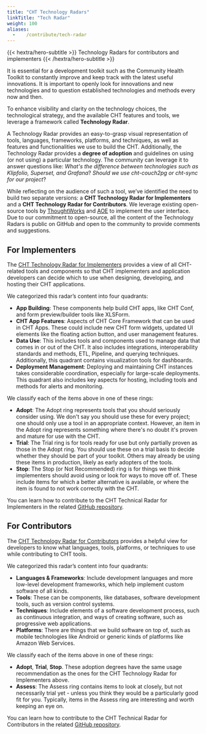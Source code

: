 ```yaml
---
title: "CHT Technology Radars"
linkTitle: "Tech Radar"
weight: 100
aliases:
  -    /contribute/tech-radar
---
```


{{< hextra/hero-subtitle >}}
  Technology Radars for contributors and implementers
{{< /hextra/hero-subtitle >}}

It is essential for a development toolkit such as the Community Health Toolkit to constantly improve and keep track with the latest useful innovations. It is important to openly look for innovations and new technologies and to question established technologies and methods every now and then.

To enhance visibility and clarity on the technology choices, the technological strategy, and the available CHT features and tools, we leverage a framework called **Technology Radar**.

A Technology Radar provides an easy-to-grasp visual representation of tools, languages, frameworks, platforms, and techniques, as well as features and functionalities we use to build the CHT. Additionally, the Technology Radar provides a **degree of adoption** and guidelines on using (or not using) a particular technology. The community can leverage it to answer questions like: *What's the difference between technologies such as Klipfolio, Superset, and Grafana*? *Should we use cht-couch2pg or cht-sync for our project*?

While reflecting on the audience of such a tool, we’ve identified the need to build two separate versions: a **CHT Technology Radar for Implementers** and a **CHT Technology Radar for Contributors**. We leverage existing open-source tools by [ThoughtWorks](https://github.com/thoughtworks/build-your-own-radar) and [AOE](https://github.com/AOEpeople/aoe_technology_radar) to implement the user interface. Due to our commitment to open-source, all the content of the Technology Radars is public on GitHub and open to the community to provide comments and suggestions.

## For Implementers
The [CHT Technology Radar for Implementers](https://docs.communityhealthtoolkit.org/cht-tech-radar-implementers/index.html) provides a view of all CHT-related tools and components so that CHT implementers and application developers can decide which to use when designing, developing, and hosting their CHT applications.

We categorized this radar’s content into four quadrants:

* **App Building**: These components help build CHT apps, like CHT Conf, and form preview/builder tools like XLSForm.
* **CHT App Features**: Aspects of CHT Core Framework that can be used in CHT Apps. These could include new CHT form widgets, updated UI elements like the floating action button, and user management features.
* **Data Use**: This includes tools and components used to manage data that comes in or out of the CHT. It also includes integrations, interoperability standards and methods, ETL, Pipeline, and querying techniques. Additionally, this quadrant contains visualization tools for dashboards.
* **Deployment Management**: Deploying and maintaining CHT instances takes considerable coordination, especially for large-scale deployments. This quadrant also includes key aspects for hosting, including tools and methods for alerts and monitoring.

We classify each of the items above in one of these rings:

* **Adopt**: The Adopt ring represents tools that you should seriously consider using. We don't say you should use these for every project; one should only use a tool in an appropriate context. However, an item in the Adopt ring represents something where there's no doubt it's proven and mature for use with the CHT.
* **Trial**: The Trial ring is for tools ready for use but only partially proven as those in the Adopt ring. You should use these on a trial basis to decide whether they should be part of your toolkit. Others may already be using these items in production, likely as early adopters of the tools.
* **Stop**: The Stop (or Not Recommended) ring is for things we think implementers should avoid using or look for ways to move off of. These include items for which a better alternative is available, or where the item is found to not work correctly with the CHT.

You can learn how to contribute to the CHT Technical Radar for Implementers in the related [GitHub repository](https://github.com/medic/cht-tech-radar-implementers).

## For Contributors
The [CHT Technology Radar for Contributors](https://docs.communityhealthtoolkit.org/cht-tech-radar-contributors/index.html) provides a helpful view for developers to know what languages, tools, platforms, or techniques to use while contributing to CHT tools.

We categorized this radar’s content into four quadrants:

* **Languages & Frameworks**: Include development languages and more low-level development frameworks, which help implement custom software of all kinds.
* **Tools**: These can be components, like databases, software development tools, such as version control systems.
* **Techniques**: Include elements of a software development process, such as continuous integration, and ways of creating software, such as progressive web applications.
* **Platforms**: There are things that we build software on top of, such as mobile technologies like Android or generic kinds of platforms like Amazon Web Services.

We classify each of the items above in one of these rings:

* **Adopt**, **Trial**, **Stop**. These adoption degrees have the same usage recommendation as the ones for the CHT Technology Radar for Implementers above.
* **Assess**: The Assess ring contains items to look at closely, but not necessarily trial yet - unless you think they would be a particularly good fit for you. Typically, items in the Assess ring are interesting and worth keeping an eye on.

You can learn how to contribute to the CHT Technical Radar for Contributors in the related [GitHub repository](https://github.com/medic/cht-tech-radar-contributors).
